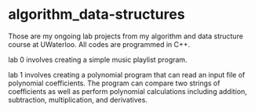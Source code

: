 # algorithm_data-structures

Those are my ongoing lab projects from my algorithm and data structure course at UWaterloo. All codes are programmed in C++. 

lab 0 involves creating a simple music playlist program.

lab 1 involves creating a polynomial program that can read an input file of polynomial coefficients. The program can compare two strings of coefficients as well as perform polynomial calculations including addition, subtraction, multiplication, and derivatives. 

